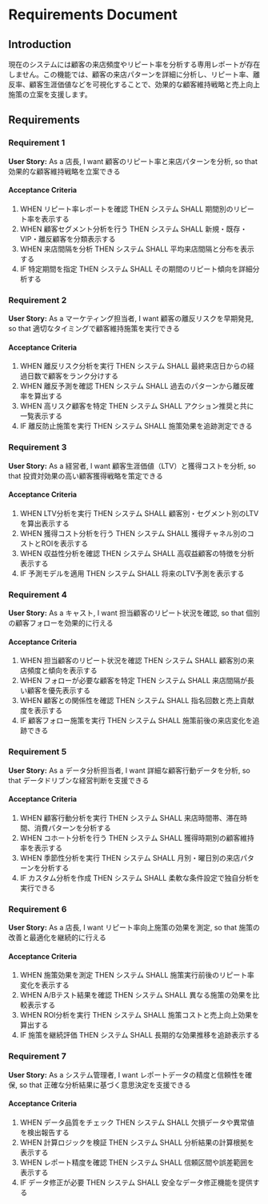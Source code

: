 # Requirements Document

## Introduction

現在のシステムには顧客の来店頻度やリピート率を分析する専用レポートが存在しません。この機能では、顧客の来店パターンを詳細に分析し、リピート率、離反率、顧客生涯価値などを可視化することで、効果的な顧客維持戦略と売上向上施策の立案を支援します。

## Requirements

### Requirement 1

**User Story:** As a 店長, I want 顧客のリピート率と来店パターンを分析, so that 効果的な顧客維持戦略を立案できる

#### Acceptance Criteria

1. WHEN リピート率レポートを確認 THEN システム SHALL 期間別のリピート率を表示する
2. WHEN 顧客セグメント分析を行う THEN システム SHALL 新規・既存・VIP・離反顧客を分類表示する
3. WHEN 来店間隔を分析 THEN システム SHALL 平均来店間隔と分布を表示する
4. IF 特定期間を指定 THEN システム SHALL その期間のリピート傾向を詳細分析する

### Requirement 2

**User Story:** As a マーケティング担当者, I want 顧客の離反リスクを早期発見, so that 適切なタイミングで顧客維持施策を実行できる

#### Acceptance Criteria

1. WHEN 離反リスク分析を実行 THEN システム SHALL 最終来店日からの経過日数で顧客をランク分けする
2. WHEN 離反予測を確認 THEN システム SHALL 過去のパターンから離反確率を算出する
3. WHEN 高リスク顧客を特定 THEN システム SHALL アクション推奨と共に一覧表示する
4. IF 離反防止施策を実行 THEN システム SHALL 施策効果を追跡測定できる

### Requirement 3

**User Story:** As a 経営者, I want 顧客生涯価値（LTV）と獲得コストを分析, so that 投資対効果の高い顧客獲得戦略を策定できる

#### Acceptance Criteria

1. WHEN LTV分析を実行 THEN システム SHALL 顧客別・セグメント別のLTVを算出表示する
2. WHEN 獲得コスト分析を行う THEN システム SHALL 獲得チャネル別のコストとROIを表示する
3. WHEN 収益性分析を確認 THEN システム SHALL 高収益顧客の特徴を分析表示する
4. IF 予測モデルを適用 THEN システム SHALL 将来のLTV予測を表示する

### Requirement 4

**User Story:** As a キャスト, I want 担当顧客のリピート状況を確認, so that 個別の顧客フォローを効果的に行える

#### Acceptance Criteria

1. WHEN 担当顧客のリピート状況を確認 THEN システム SHALL 顧客別の来店頻度と傾向を表示する
2. WHEN フォローが必要な顧客を特定 THEN システム SHALL 来店間隔が長い顧客を優先表示する
3. WHEN 顧客との関係性を確認 THEN システム SHALL 指名回数と売上貢献度を表示する
4. IF 顧客フォロー施策を実行 THEN システム SHALL 施策前後の来店変化を追跡できる

### Requirement 5

**User Story:** As a データ分析担当者, I want 詳細な顧客行動データを分析, so that データドリブンな経営判断を支援できる

#### Acceptance Criteria

1. WHEN 顧客行動分析を実行 THEN システム SHALL 来店時間帯、滞在時間、消費パターンを分析する
2. WHEN コホート分析を行う THEN システム SHALL 獲得時期別の顧客維持率を表示する
3. WHEN 季節性分析を実行 THEN システム SHALL 月別・曜日別の来店パターンを分析する
4. IF カスタム分析を作成 THEN システム SHALL 柔軟な条件設定で独自分析を実行できる

### Requirement 6

**User Story:** As a 店長, I want リピート率向上施策の効果を測定, so that 施策の改善と最適化を継続的に行える

#### Acceptance Criteria

1. WHEN 施策効果を測定 THEN システム SHALL 施策実行前後のリピート率変化を表示する
2. WHEN A/Bテスト結果を確認 THEN システム SHALL 異なる施策の効果を比較表示する
3. WHEN ROI分析を実行 THEN システム SHALL 施策コストと売上向上効果を算出する
4. IF 施策を継続評価 THEN システム SHALL 長期的な効果推移を追跡表示する

### Requirement 7

**User Story:** As a システム管理者, I want レポートデータの精度と信頼性を確保, so that 正確な分析結果に基づく意思決定を支援できる

#### Acceptance Criteria

1. WHEN データ品質をチェック THEN システム SHALL 欠損データや異常値を検出報告する
2. WHEN 計算ロジックを検証 THEN システム SHALL 分析結果の計算根拠を表示する
3. WHEN レポート精度を確認 THEN システム SHALL 信頼区間や誤差範囲を表示する
4. IF データ修正が必要 THEN システム SHALL 安全なデータ修正機能を提供する
